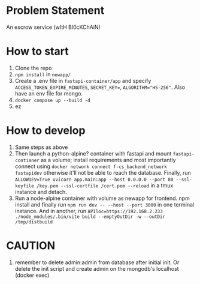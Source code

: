 # Problem Statement
An escrow service (wItH Bl0cKChAiN)

# How to start
1. Clone the repo
2. `npm install` in `newapp/`
3. Create a .env file in `fastapi-container/app` and specify `ACCESS_TOKEN_EXPIRE_MINUTES`, `SECRET_KEY=`, `ALGORITHM="HS-256"`. Also have an env file for mongo.
4. `docker compose up --build -d`
5. ez

# How to develop
1. Same steps as above
2. Then launch a python-alpine? container with fastapi and mount `fastapi-contianer` as a volume; install requirements and most importantly connect using `docker network connect f-cs_backend_network fastapidev` otherwise it'll not be able to reach the database. Finally, run `ALLOWDEV=True uvicorn app.main:app --host 0.0.0.0 --port 80 --ssl-keyfile /key.pem --ssl-certfile /cert.pem --reload` in a tmux instance and detach.
3. Run a node-alpine container with volume as newapp for frontend. npm install and finally run `npm run dev -- --host --port 3000` in one terminal instance. And in another, run `APIloc=https://192.168.2.233 ./node_modules/.bin/vite build --emptyOutDir -w --outDir /tmp/distbuild`

# CAUTION
1. remember to delete admin:admin from database after initial init. Or delete the init script and create admin on the mongodb's localhost (docker exec)
